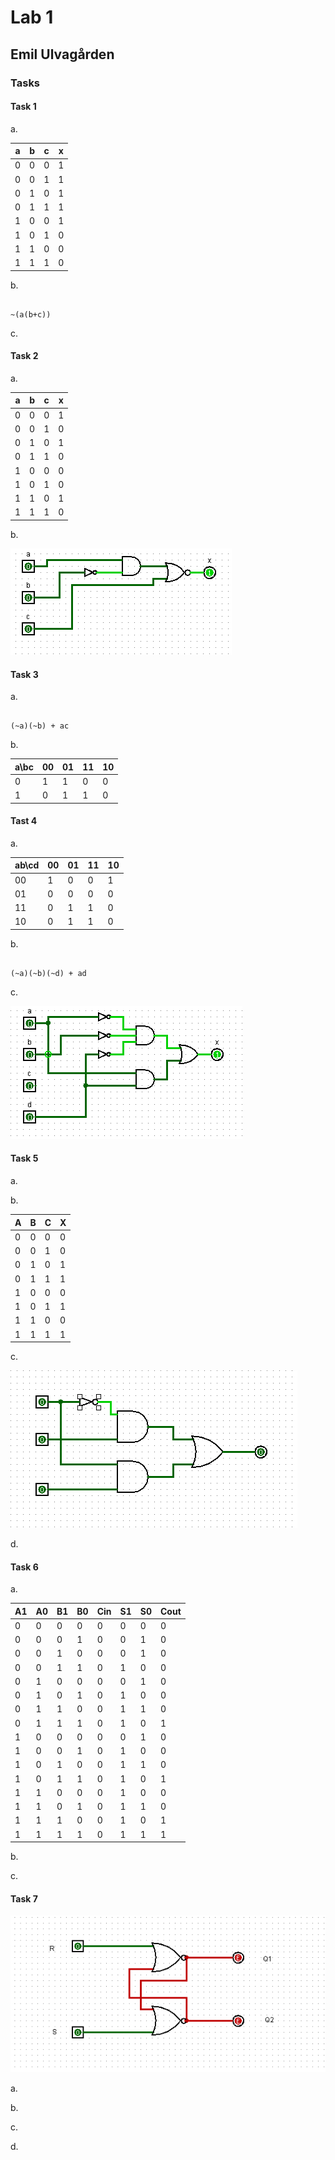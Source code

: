 # Lab 1

## Emil Ulvagården

### Tasks

#### Task 1

a.

|a|b|c|x|
|-|-|-|-|
|0|0|0|1|
|0|0|1|1|
|0|1|0|1|
|0|1|1|1|
|1|0|0|1|
|1|0|1|0|
|1|1|0|0|
|1|1|1|0|

b.

```

~(a(b+c))

```

c.

#### Task 2

a.

|a|b|c|x|
|-|-|-|-|
|0|0|0|1|
|0|0|1|0|
|0|1|0|1|
|0|1|1|0|
|1|0|0|0|
|1|0|1|0|
|1|1|0|1|
|1|1|1|0|

b.

![Task2b](Task2b.png)

#### Task 3

a.

```

(~a)(~b) + ac

```

b.

|a\bc|00  |01  |11  |10  |
|----|----|----|----|----|
|0   |1   |1   |0   |0   |
|1   |0   |1   |1   |0   |
#### Tast 4

a.

|ab\cd|00  |01  |11  |10  |
|-----|----|----|----|----|
|00   |1   |0   |0   |1   |
|01   |0   |0   |0   |0   |
|11   |0   |1   |1   |0   |
|10   |0   |1   |1   |0   |

b.

```

(~a)(~b)(~d) + ad

```

c.

![Task4c](Task4c.png)

#### Task 5

a.

b.

|A|B|C|X|
|-|-|-|-|
|0|0|0|0|
|0|0|1|0|
|0|1|0|1|
|0|1|1|1|
|1|0|0|0|
|1|0|1|1|
|1|1|0|0|
|1|1|1|1|

c.

![Task5.png](Task5c.png)

d.

#### Task 6

a.

|A1|A0|B1|B0|Cin|S1|S0|Cout|
|--|--|--|--|---|--|--|----|
| 0| 0| 0| 0|  0| 0| 0| 0  |
| 0| 0| 0| 1|  0| 0| 1| 0  |
| 0| 0| 1| 0|  0| 0| 1| 0  |
| 0| 0| 1| 1|  0| 1| 0| 0  |
| 0| 1| 0| 0|  0| 0| 1| 0  |
| 0| 1| 0| 1|  0| 1| 0| 0  |
| 0| 1| 1| 0|  0| 1| 1| 0  |
| 0| 1| 1| 1|  0| 1| 0| 1  |
| 1| 0| 0| 0|  0| 0| 1| 0  |
| 1| 0| 0| 1|  0| 1| 0| 0  |
| 1| 0| 1| 0|  0| 1| 1| 0  |
| 1| 0| 1| 1|  0| 1| 0| 1  |
| 1| 1| 0| 0|  0| 1| 0| 0  |
| 1| 1| 0| 1|  0| 1| 1| 0  |
| 1| 1| 1| 0|  0| 1| 0| 1  |
| 1| 1| 1| 1|  0| 1| 1| 1  |

b.

c.

#### Task 7

![Task7](Task7.png)

a.

b.

c.

d.
